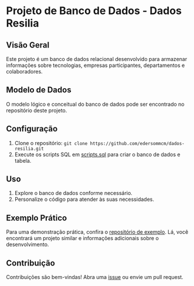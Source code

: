# Projeto de Banco de Dados - Dados Resilia

## Visão Geral

Este projeto é um banco de dados relacional desenvolvido para armazenar informações sobre tecnologias, empresas participantes, departamentos e colaboradores.

## Modelo de Dados

O modelo lógico e conceitual do banco de dados pode ser encontrado no repositório deste projeto.

## Configuração

1. Clone o repositório: `git clone https://github.com/edersommcm/dados-resilia.git`
2. Execute os scripts SQL em [scripts.sql](scripts.sql) para criar o banco de dados e tabela.

## Uso

1. Explore o banco de dados conforme necessário.
2. Personalize o código para atender às suas necessidades.

## Exemplo Prático

Para uma demonstração prática, confira o [repositório de exemplo](https://github.com/edersonmcm/tbIndividualMDL3). Lá, você encontrará um projeto similar e informações adicionais sobre o desenvolvimento.

## Contribuição

Contribuições são bem-vindas! Abra uma [issue](https://github.com/edersonmcm/dados-resilia/issues) ou envie um pull request.
